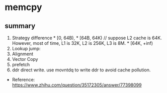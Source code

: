 # memcpy
## summary
   1. Strategy difference
    * [0, 64B), 
    * [64B, 64K)  // suppose L2 cache is 64K. However, most of time, L1 is 32K, L2 is 256K, L3 is 8M.
    * [64K, +inf)
   2. Lookup jump:
   3. Alignment
   4. Vector Copy
   5. prefetch 
   6. ddr direct write. use movntdq to write ddr to avoid cache pollution.
   * Reference:
    https://www.zhihu.com/question/35172305/answer/77398099
   
   
  

